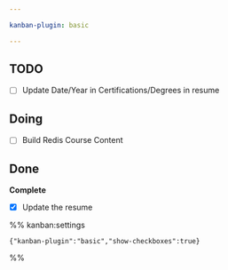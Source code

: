 ```yaml
---

kanban-plugin: basic

---
```


## TODO

- [ ] Update Date/Year in Certifications/Degrees in resume


## Doing

- [ ] Build Redis Course Content


## Done

**Complete**
- [x] Update the resume




%% kanban:settings
```
{"kanban-plugin":"basic","show-checkboxes":true}
```
%%